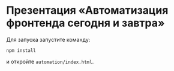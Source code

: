 Презентация «Автоматизация фронтенда сегодня и завтра»
===============

Для запуска запустите команду:

```
npm install
```

и откройте `automation/index.html`.
